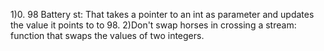 1)0. 98 Battery st: That takes a pointer to an int as parameter and updates the value it points to to 98.
2)Don't swap horses in crossing a stream: function that swaps the values of two integers.
